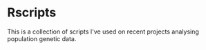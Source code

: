 # Rscripts

This is a collection of scripts I've used on recent projects analysing population genetic data.
